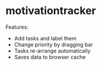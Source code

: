 # motivationtracker

Features:
- Add tasks and label them
- Change priority by dragging bar
- Tasks re-arrange automatically
- Saves data to browser cache
